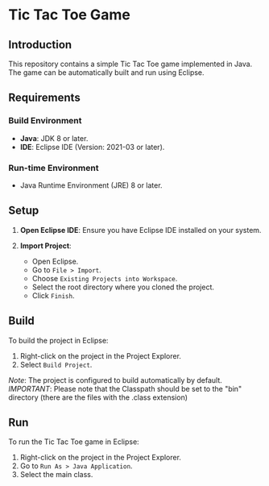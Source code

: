 # Tic Tac Toe Game

## Introduction
This repository contains a simple Tic Tac Toe game implemented in Java. The game can be automatically built and run using Eclipse.

## Requirements

### Build Environment
- **Java**: JDK 8 or later.
- **IDE**: Eclipse IDE (Version: 2021-03 or later).

### Run-time Environment
- Java Runtime Environment (JRE) 8 or later.

## Setup

1. **Open Eclipse IDE**: Ensure you have Eclipse IDE installed on your system.

2. **Import Project**:
   - Open Eclipse.
   - Go to `File > Import`.
   - Choose `Existing Projects into Workspace`.
   - Select the root directory where you cloned the project.
   - Click `Finish`.

## Build

To build the project in Eclipse:
1. Right-click on the project in the Project Explorer.
2. Select `Build Project`.

*Note*: The project is configured to build automatically by default.
*IMPORTANT*: Please note that the Classpath should be set to the "bin" directory (there are the files with the .class extension)

## Run

To run the Tic Tac Toe game in Eclipse:
1. Right-click on the project in the Project Explorer.
2. Go to `Run As > Java Application`.
3. Select the main class.

